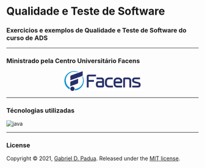 # Qualidade e Teste de Software

### Exercicios e exemplos de Qualidade e Teste de Software do curso de ADS

---

### Ministrado pela Centro Universitário Facens

<div align="center">
    <img width="200px" src="./logo.jpg">
</div>

---

### Técnologias utilizadas

<img width="80px" src="https://img.icons8.com/color/48/000000/java.png" alt="java" />

</div>

---

### License

Copyright © 2021, [Gabriel D. Padua](https://github.com/gabrielDpadua21).
Released under the [MIT license](LICENSE).